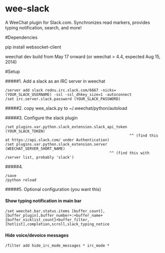 wee-slack
=========

A WeeChat plugin for Slack.com. Synchronizes read markers, provides typing notification, search, and more!


#Dependencies

pip install websocket-client

weechat dev build from May 17 onward (or weechat > 4.4, expected Aug 15, 2014)

#Setup

#####1. Add a slack as an IRC server in weechat

    /server add slack rednu.irc.slack.com/6667 -nicks=(YOUR_SLACK_USERNAME) -ssl -ssl_dhkey_size=1 -autoconnect
    /set irc.server.slack.password (YOUR_SLACK_PASSWORD)

#####2. copy wee_slack.py to ~/.weechat/python/autoload

#####3. Configure the slack plugin


    /set plugins.var.python.slack_extension.slack_api_token (YOUR_SLACK_TOKEN)
                                                            ^^ (find this at https://api.slack.com/ under Authentication)
    /set plugins.var.python.slack_extension.server (WEECHAT_SERVER_SHORT_NAME)
                                                   ^^ (find this with /server list, probably 'slack')

#####4.
    
    /save
    /python reload
    
#####5. Optional configuration (you want this)

#### Show typing notification in main bar
    /set weechat.bar.status.items [buffer_count],[buffer_plugin],buffer_number+:+buffer_name+{buffer_nicklist_count}+buffer_filter,[hotlist],completion,scroll,slack_typing_notice

#### Hide voice/devoice messages
    /filter add hide_irc_mode_messages * irc_mode *








    
